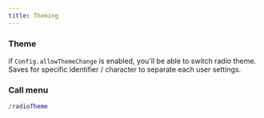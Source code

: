 ```yaml
---
title: Theming
---
```


### Theme
if `Config.allowThemeChange` is enabled, you'll be able to switch radio theme. Saves for specific identifier / character to separate each user settings.

### Call menu
```lua
/radioTheme
```
